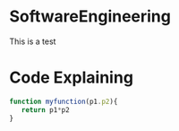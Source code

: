 # SoftwareEngineering
This is a test
# Code Explaining
```js
function myfunction(p1.p2){
   return p1*p2
}
``` 
